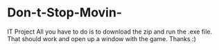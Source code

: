 # Don-t-Stop-Movin-
IT Project
All you have to do is to download the zip and run the .exe file. That should work and open up a window with the game.
Thanks :)
